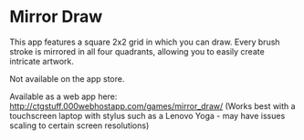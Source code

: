 # Mirror Draw

This app features a square 2x2 grid in which you can draw. Every brush stroke is mirrored in all four quadrants, allowing you to easily create intricate artwork.

Not available on the app store.

Available as a web app here: http://ctgstuff.000webhostapp.com/games/mirror_draw/
(Works best with a touchscreen laptop with stylus such as a Lenovo Yoga - may have issues scaling to certain screen resolutions)